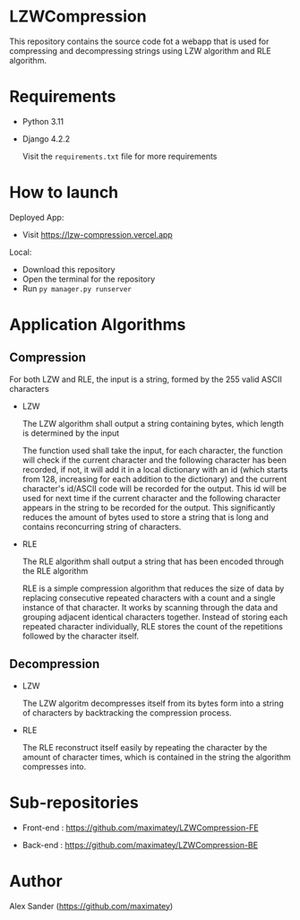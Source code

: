 # LZWCompression

This repository contains the source code fot a webapp that is used for compressing and decompressing strings using LZW algorithm and RLE algorithm.

# Requirements
* Python 3.11
* Django 4.2.2

   Visit the `requirements.txt` file for more requirements

# How to launch
Deployed App:
* Visit https://lzw-compression.vercel.app

Local:
* Download this repository
* Open the terminal for the repository
* Run `py manager.py runserver`

# Application Algorithms
## Compression
For both LZW and RLE, the input is a string, formed by the 255 valid ASCII characters
* LZW

  The LZW algorithm shall output a string containing bytes, which length is determined by the input

  The function used shall take the input, for each character, the function will check if the current character and the following character has been recorded, if not, it will add it in a local dictionary with an id (which starts from 128, increasing for each addition to the dictionary) and the current character's id/ASCII code will be recorded for the output. This id will be used for next time if the current character and the following character appears in the string to be recorded for the output. This significantly reduces the amount of bytes used to store a string that is long and contains reconcurring string of characters.
  
* RLE

  The RLE algorithm shall output a string that has been encoded through the RLE algorithm

  RLE is a simple compression algorithm that reduces the size of data by replacing consecutive repeated characters with a count and a single instance of that character. It works by scanning through the data and grouping adjacent identical characters together. Instead of storing each repeated character individually, RLE stores the count of the repetitions followed by the character itself.

## Decompression
* LZW

  The LZW algoritm decompresses itself from its bytes form into a string of characters by backtracking the compression process.

* RLE

  The RLE reconstruct itself easily by repeating the character by the amount of character times, which is contained in the string the algorithm compresses into.

# Sub-repositories
* Front-end : https://github.com/maximatey/LZWCompression-FE
  
* Back-end : https://github.com/maximatey/LZWCompression-BE
# Author
Alex Sander (https://github.com/maximatey)

  
